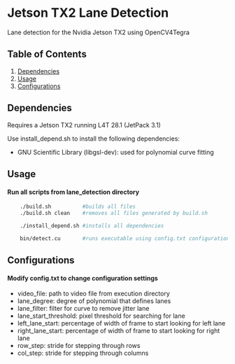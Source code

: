 # Jetson TX2 Lane Detection
Lane detection for the Nvidia Jetson TX2 using OpenCV4Tegra

## Table of Contents

1. [Dependencies](#dependencies)
2. [Usage](#usage)
3. [Configurations](#configurations)

## Dependencies
Requires a Jetson TX2 running L4T 28.1 (JetPack 3.1)

Use install_depend.sh to install the following dependencies:
* GNU Scientific Library (libgsl-dev): used for polynomial curve fitting

## Usage
#### Run all scripts from lane_detection directory
```bash
    ./build.sh          #builds all files
    ./build.sh clean    #removes all files generated by build.sh
```

```bash
    ./install_depend.sh #installs all dependencies
```

```bash
    bin/detect.cu       #runs executable using config.txt configurations
```

## Configurations
#### Modify config.txt to change configuration settings
* video_file: path to video file from execution directory
* lane_degree: degree of polynomial that defines lanes
* lane_filter: filter for curve to remove jitter lane
* lane_start_threshold: pixel threshold for searching for lane
* left_lane_start: percentage of width of frame to start looking for left lane
* right_lane_start: percentage of width of frame to start looking for right lane
* row_step: stride for stepping through rows
* col_step: stride for stepping through columns
